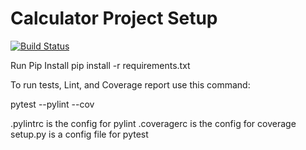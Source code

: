 # Calculator Project Setup
[![Build Status](https://app.travis-ci.com/bobschicke/calc2.svg?branch=main)](https://app.travis-ci.com/bobschicke/calc2)

Run Pip Install
pip install -r requirements.txt

To run tests, Lint, and Coverage report use this command:

pytest  --pylint --cov

.pylintrc is the config for pylint
.coveragerc is the config for coverage
setup.py is a config file for pytest
